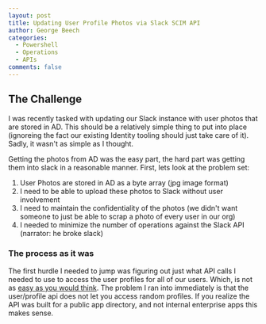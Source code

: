 ```yaml
---
layout: post
title: Updating User Profile Photos via Slack SCIM API
author: George Beech
categories:
  - Powershell
  - Operations
  - APIs
comments: false
---
```


## The Challenge

I was recently tasked with updating our Slack instance with user photos that are stored in AD.
This should be a relatively simple thing to put into place (ignoreing the fact our existing Identity tooling should just take care of it). Sadly, it wasn't as simple as I thought.

<!--more-->

Getting the photos from AD was the easy part, the hard part was getting them into slack in a reasonable manner. First, lets look at the problem set:

1. User Photos are stored in AD as a byte array (jpg image format)
2. I need to be able to upload these photos to Slack without user involvement
3. I need to maintain the confidentiality of the photos (we didn't want someone to just be able to scrap a photo of every user in our org)
4. I needed to minimize the number of operations against the Slack API (narrator: he broke slack)

### The process as it was

The first hurdle I needed to jump was figuring out just what API calls I needed to use to access the user profiles for all of our users. Which, is not as [easy as you would think](https://medium.com/slack-developer-blog/getting-started-with-slacks-apis-f930c73fc889). The problem I ran into immediately is that the user/profile api does not let you access random profiles. If you realize the API was built for a public app directory, and not internal enterprise apps this makes sense.
